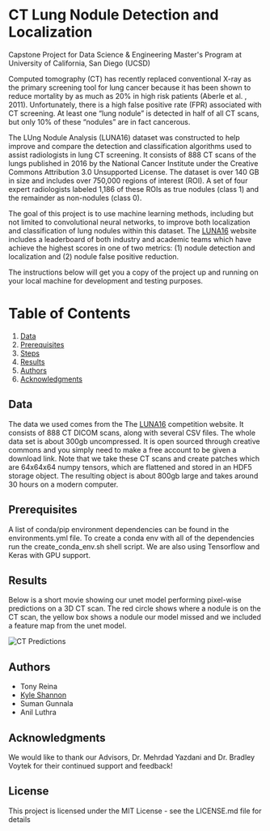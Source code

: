 # CT Lung Nodule Detection and Localization
Capstone Project for Data Science &amp; Engineering Master's Program at University of California, San Diego (UCSD)

Computed tomography (CT) has recently replaced conventional X-ray as the primary
screening tool for lung cancer because it has been shown to reduce mortality by as much as
20% in high risk patients (Aberle et al. , 2011). Unfortunately, there is a high false positive rate
(FPR) associated with CT screening. At least one “lung nodule” is detected in half of all CT
scans, but only 10% of these “nodules” are in fact cancerous.

The LUng Nodule Analysis (LUNA16) dataset was constructed to help improve and
compare the detection and classification algorithms used to assist radiologists in lung CT
screening. It consists of 888 CT scans of the lungs published in 2016 by the National Cancer
Institute under the Creative Commons Attribution 3.0 Unsupported License. The dataset is over
140 GB in size and includes over 750,000 regions of interest (ROI). A set of four expert
radiologists labeled 1,186 of these ROIs as true nodules (class 1) and the remainder as
non-nodules (class 0).

The goal of this project is to use machine learning methods, including but not limited to
convolutional neural networks, to improve both localization and classification of lung nodules
within this dataset. The [LUNA16](https://luna16.grand-challenge.org/home/) website includes a
leaderboard of both industry and academic teams which have achieve the highest scores in one
of two metrics: (1) nodule detection and localization and (2) nodule false positive reduction.

The instructions below will get you a copy of the project up and running on your local machine for development and testing purposes.

# Table of Contents
1. [Data](#Data)
2. [Prerequisites](#Prerequisites)
3. [Steps](#Steps)
4. [Results](#Results)
5. [Authors](#Authors)
6. [Acknowledgments](#Acknowledgments)

## Data
The data we used comes from the The [LUNA16](https://luna16.grand-challenge.org/home/) competition website. It consists of 888 CT DICOM scans, along with several CSV files. The whole data set is about 300gb uncompressed. It is open sourced through creative commons and you simply need to make a free account to be given a download link. Note that we take these CT scans and create patches which are 64x64x64 numpy tensors, which are flattened and stored in an HDF5 storage object. The resulting object is about 800gb large and takes around 30 hours on a modern computer. 

## Prerequisites
A list of conda/pip environment dependencies can be found in the environments.yml file. To create a conda env with all of the dependencies run the create_conda_env.sh shell script. We are also using Tensorflow and Keras with GPU support.

## Results
Below is a short movie showing our unet model performing pixel-wise predictions on a 3D CT scan. The red circle shows where a nodule is on the CT scan, the yellow box shows a nodule our model missed and we included a feature map from the unet model. 

![CT Predictions](./images/CT-prediction-results-unet.gif)

## Authors
- Tony Reina
- [Kyle Shannon](https://github.com/kshannon)
- Suman Gunnala
- Anil Luthra

## Acknowledgments
We would like to thank our Advisors, Dr. Mehrdad Yazdani and Dr. Bradley Voytek  for their continued support and feedback!

## License
This project is licensed under the MIT License - see the LICENSE.md file for details
